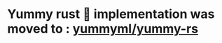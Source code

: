 # Yummy rust 🦀 implementation was moved to : [yummyml/yummy-rs](https://github.com/yummyml/yummy-rs)

